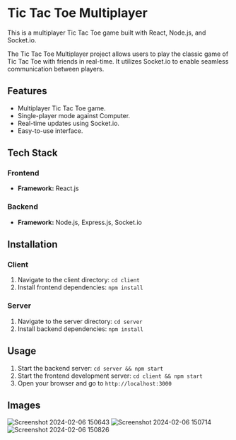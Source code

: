 # Tic Tac Toe Multiplayer

This is a multiplayer Tic Tac Toe game built with React, Node.js, and Socket.io.

The Tic Tac Toe Multiplayer project allows users to play the classic game of Tic Tac Toe with friends in real-time. It utilizes Socket.io to enable seamless communication between players.

## Features

- Multiplayer Tic Tac Toe game.
- Single-player mode against Computer.
- Real-time updates using Socket.io.
- Easy-to-use interface.

## Tech Stack

### Frontend

- **Framework:** React.js


### Backend

- **Framework:** Node.js, Express.js, Socket.io
  
## Installation

### Client

1. Navigate to the client directory: `cd client`
2. Install frontend dependencies: `npm install`

### Server

1. Navigate to the server directory: `cd server`
2. Install backend dependencies: `npm install`

## Usage

1. Start the backend server: `cd server && npm start`
2. Start the frontend development server: `cd client && npm start`
3. Open your browser and go to `http://localhost:3000`

## Images

![Screenshot 2024-02-06 150643](https://github.com/srisai-2614/Multiplayer/assets/134578239/66ef4fb6-4693-4747-892d-63c47ebcf602)
![Screenshot 2024-02-06 150714](https://github.com/srisai-2614/Multiplayer/assets/134578239/9583b00e-170f-4da9-a368-de7a98d0b067)
![Screenshot 2024-02-06 150826](https://github.com/srisai-2614/Multiplayer/assets/134578239/08eea8d0-7dc6-45eb-9968-95592694dbe9)

